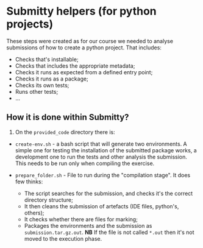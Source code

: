 # Submitty helpers (for python projects)

These steps were created as for our course we needed to
analyse submissions of how to create a python project.
That includes:
 - Checks that's installable;
 - Checks that includes the appropriate metadata;
 - Checks it runs as expected from a defined entry point;
 - Checks it runs as a package;
 - Checks its own tests;
 - Runs other tests;
 - ...

## How it is done within Submitty?

1. On the `provided_code` directory there is:

  - `create-env.sh` - a bash script that will generate two environments. A
    simple one for testing the installation of the submitted package works, a
    development one to run the tests and other analysis the submission. This
    needs to be run only when compiling the exercise.

  - `prepare_folder.sh` - File to run during the "compilation stage". It does few thinks:
     - The script searches for the submission, and checks it's the correct directory structure;
     - It then cleans the submission of artefacts (IDE files, python's, others);
     - It checks whether there are files for marking;
     - Packages the environments and the submission as `submission.tar.gz.out`.
       **NB** If the file is not called `*.out` then it's not moved to the
       execution phase.
